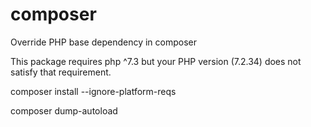# composer

Override PHP base dependency in composer

This package requires php ^7.3 but your PHP version (7.2.34) does not satisfy that requirement.

composer install --ignore-platform-reqs



composer dump-autoload

